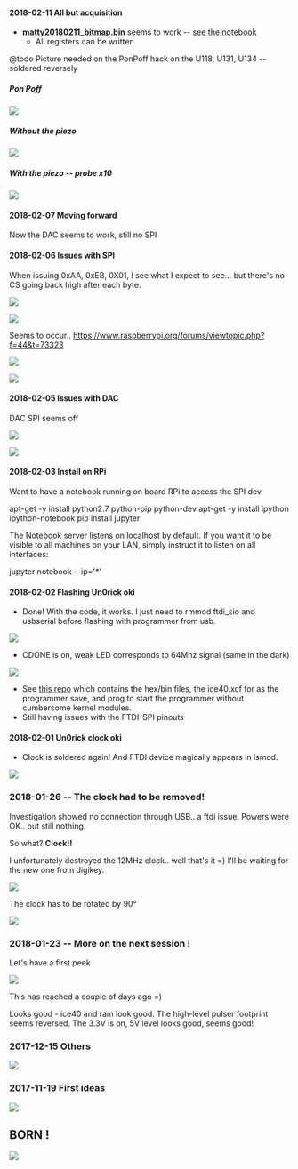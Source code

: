 
#### 2018-02-11 All but acquisition

* __[matty20180211_bitmap.bin](/matty/prog_flash/MATTY20180211_bitmap.bin)__ seems to work -- [see the notebook](/matty/prog_flash/MATTY20180211_bitmap.ipynb)
  * All registers can be written

@todo Picture needed on the PonPoff hack on the U118, U131, U134 -- soldered reversely

##### Pon Poff

![](/matty/images/pon/1_pulses.png) 

##### Without the piezo

![](/matty/images/pon/2_nopiezo.png)

##### With the piezo -- probe x10

![](/matty/images/pon/3_piezo.png)




#### 2018-02-07 Moving forward

Now the DAC seems to work, still no SPI


#### 2018-02-06 Issues with SPI

When issuing 0xAA, 0xEB, 0X01, I see what I expect to see... but there's no  CS going back high after each byte.

![](/matty/images/debug/CLK+CS.BMP)

![](/matty/images/debug/CLK+MOSI.BMP)

Seems to occur.. https://www.raspberrypi.org/forums/viewtopic.php?f=44&t=73323 

![](/matty/images/debug/individual-xfer-miso.BMP)

![](/matty/images/debug/individual-xfer-CS.BMP)

#### 2018-02-05 Issues with DAC

DAC SPI seems off

![](/matty/images/debug/sdbleu_yellowcs.BMP)

![](/matty/images/debug/bleusdi_yellowsclk.BMP)

#### 2018-02-03 Install on RPi

Want to have a notebook running on board RPi to access the SPI dev

apt-get -y install python2.7 python-pip python-dev
apt-get -y install ipython ipython-notebook
pip install jupyter


The Notebook server listens on localhost by default. If you want it to be visible to all machines on your LAN, simply instruct it to listen on all interfaces:

jupyter notebook --ip='*'


#### 2018-02-02 Flashing Un0rick oki

* Done! With the code, it works. I just need to rmmod ftdi_sio and usbserial before flashing with programmer from usb.

![](/matty/images/IMG_20180202_233901.jpg)

* CDONE is on, weak LED corresponds to 64Mhz signal (same in the dark)

![](/matty/images/IMG_20180202_233921.jpg)

* See [this repo](/matty/prog_flash/) which contains the hex/bin files, the ice40.xcf for as the programmer save, and prog to start the programmer without cumbersome kernel modules.
* Still having issues with the FTDI-SPI pinouts


#### 2018-02-01 Un0rick clock oki

* Clock is soldered again! And FTDI device magically appears in lsmod.

![](/matty/images/IMG_20180203_131837.jpg)

### 2018-01-26 -- The clock had to be removed!

Investigation showed no connection through USB.. a ftdi issue. Powers were OK.. but still nothing.

So what? __Clock!!__

I unfortunately destroyed the 12MHz clock.. well that's it =) I'll be waiting for the new one from digikey.


![](/matty/images/IMG_20180126_200809.jpg)

The clock has to be rotated by 90°

![](/matty/images/20180126--compare.png)


### 2018-01-23 -- More on the next session !

Let's have a first peek

![](/matty/images/IMG_20180115_194856.jpg)

This has reached a couple of days ago =)

Looks good - ice40 and ram look good. The high-level pulser footprint seems reversed. The 3.3V is on, 5V level looks good, seems good!


### 2017-12-15 Others

![](/include/uniBoard/unimatty-2a.png)

### 2017-11-19 First ideas

![](/include/uniBoard/unisimple.jpg)


## BORN !

![](/matty/images/arf.jpg)
